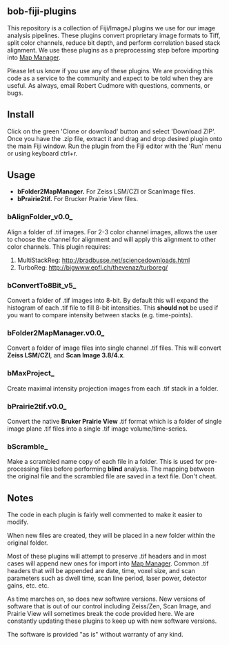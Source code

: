 ## bob-fiji-plugins

This repository is a collection of Fiji/ImageJ plugins we use for our image analysis pipelines. These plugins convert proprietary image formats to Tiff, split color channels, reduce bit depth, and perform correlation based stack alignment. We use these plugins as a preprocessing step before importing into [Map Manager](http://blog.cudmore.io/mapmanager).

Please let us know if you use any of these plugins. We are providing this code as a service to the community and expect to be told when they are useful. As always, email Robert Cudmore with questions, comments, or bugs.

## Install

Click on the green 'Clone or download' button and select 'Download ZIP'. Once you have the .zip file, extract it and drag and drop desired plugin onto the main Fiji window. Run the plugin from the Fiji editor with the 'Run' menu or using keyboard ctrl+r.

## Usage

 - **bFolder2MapManager.** For Zeiss LSM/CZI or ScanImage files.
 - **bPrairie2tif.** For Brucker Prairie View files.
 
### bAlignFolder_v0.0_

Align a folder of .tif images. For 2-3 color channel images, allows the user to choose the channel for alignment and will apply this alignment to other color channels. This plugin requires:
 1. MultiStackReg: http://bradbusse.net/sciencedownloads.html
 2. TurboReg: http://bigwww.epfl.ch/thevenaz/turboreg/

### bConvertTo8Bit_v5_

Convert a folder of .tif images into 8-bit. By default this will expand the histogram of each .tif file to fill 8-bit intensities. This **should not** be used if you want to compare intensity between stacks (e.g. time-points). 

### bFolder2MapManager.v0.0_

Convert a folder of image files into single channel .tif files. This will convert **Zeiss LSM/CZI**, and **Scan Image 3.8/4.x**.

### bMaxProject_

Create maximal intensity projection images from each .tif stack in a folder.

### bPrairie2tif.v0.0_

Convert the native **Bruker Prairie View** .tif format which is a folder of single image plane .tif files into a single .tif image volume/time-series.

### bScramble_

Make a scrambled name copy of each file in a folder. This is used for pre-processing files before performing **blind** analysis. The mapping between the original file and the scrambled file are saved in a text file. Don't cheat.


## Notes

The code in each plugin is fairly well commented to make it easier to modify.

When new files are created, they will be placed in a new folder within the original folder. 

Most of these plugins will attempt to preserve .tif headers and in most cases will append new ones for import into [Map Manager](http://blog.cudmore.io/mapmanager). Common .tif headers that will be appended are date, time, voxel size, and scan parameters such as dwell time, scan line period, laser power, detector gains, etc. etc.

As time marches on, so does new software versions. New versions of software that is out of our control including Zeiss/Zen, Scan Image, and Prairie View will sometimes break the code provided here. We are constantly updating these plugins to keep up with new software versions.

The software is provided "as is" without warranty of any kind.
